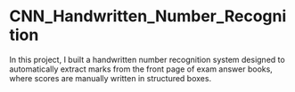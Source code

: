 # CNN_Handwritten_Number_Recognition
In this project, I built a handwritten number recognition system designed to automatically extract marks from the front page of exam answer books, where scores are manually written in structured boxes.
